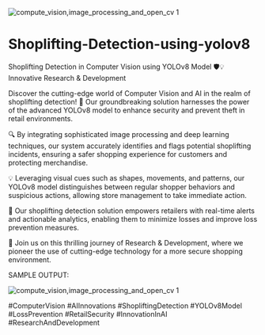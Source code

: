 ![compute_vision,image_processing_and_open_cv 1](https://github.com/alich03/Shoplifting-Detection-using-yolov8/assets/104387113/348769f2-9367-4416-8a16-c7a6098040d8)
# Shoplifting-Detection-using-yolov8

Shoplifting Detection in Computer Vision using YOLOv8 Model 🛡️💡 Innovative Research & Development

Discover the cutting-edge world of Computer Vision and AI in the realm of shoplifting detection! 🚀 Our groundbreaking solution harnesses the power of the advanced YOLOv8 model to enhance security and prevent theft in retail environments.

🔍 By integrating sophisticated image processing and deep learning techniques, our system accurately identifies and flags potential shoplifting incidents, ensuring a safer shopping experience for customers and protecting merchandise.



💡 Leveraging visual cues such as shapes, movements, and patterns, our YOLOv8 model distinguishes between regular shopper behaviors and suspicious actions, allowing store management to take immediate action.

💼 Our shoplifting detection solution empowers retailers with real-time alerts and actionable analytics, enabling them to minimize losses and improve loss prevention measures.

🏢 Join us on this thrilling journey of Research & Development, where we pioneer the use of cutting-edge technology for a more secure shopping environment.

SAMPLE OUTPUT:

![compute_vision,image_processing_and_open_cv 1](https://github.com/alich03/Shoplifting-Detection-using-yolov8/assets/104387113/fdc3c5e6-30c2-4a55-818b-0162f92058e9)



#ComputerVision #AIInnovations #ShopliftingDetection #YOLOv8Model #LossPrevention #RetailSecurity #InnovationInAI #ResearchAndDevelopment

